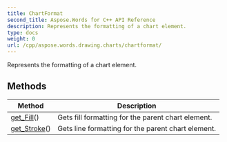 ```yaml
---
title: ChartFormat
second_title: Aspose.Words for C++ API Reference
description: Represents the formatting of a chart element. 
type: docs
weight: 0
url: /cpp/aspose.words.drawing.charts/chartformat/
---
```


Represents the formatting of a chart element. 

## Methods

| Method | Description |
| --- | --- |
| [get_Fill](./get_fill/)() | Gets fill formatting for the parent chart element.  |
| [get_Stroke](./get_stroke/)() | Gets line formatting for the parent chart element.  |
